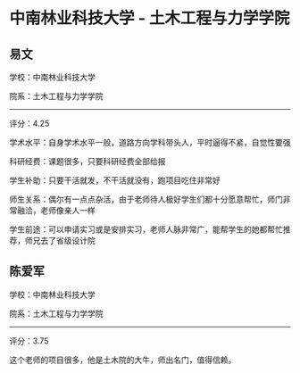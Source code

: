 # 中南林业科技大学 - 土木工程与力学学院

## 易文

学校：中南林业科技大学

院系：土木工程与力学学院

* * *

评分：4.25

学术水平：自身学术水平一般，道路方向学科带头人，平时逼得不紧，自觉性要强

科研经费：课题很多，只要科研经费全部给报

学生补助：只要干活就发，不干活就没有，跑项目吃住非常好

师生关系：偶尔有一点点杂活，由于老师待人极好学生们都十分愿意帮忙，师门非常融洽，老师像亲人一样

学生前途：可以申请实习或是安排实习，老师人脉非常广，能帮学生的她都帮忙推荐，师兄去了省级设计院

## 陈爱军

学校：中南林业科技大学

院系：土木工程与力学学院

* * *

评分：3.75

这个老师的项目很多，他是土木院的大牛，师出名门，值得信赖。